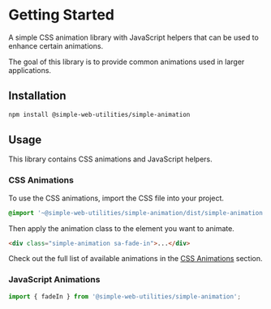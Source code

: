 # Getting Started

A simple CSS animation library with JavaScript helpers that can be used to enhance certain animations.

The goal of this library is to provide common animations used in larger applications.

## Installation

```bash
npm install @simple-web-utilities/simple-animation
```

## Usage

This library contains CSS animations and JavaScript helpers.

### CSS Animations

To use the CSS animations, import the CSS file into your project.

```css
@import '~@simple-web-utilities/simple-animation/dist/simple-animation.css';
```

Then apply the animation class to the element you want to animate.

```html
<div class="simple-animation sa-fade-in">...</div>
```

Check out the full list of available animations in the [CSS Animations](/docs/category/css-animations) section.


### JavaScript Animations

```javascript
import { fadeIn } from '@simple-web-utilities/simple-animation';
```
